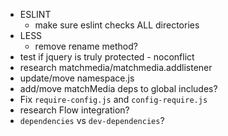 - ESLINT
    - make sure eslint checks ALL directories
- LESS
    - remove rename method?
- test if jquery is truly protected - noconflict
- research matchmedia/matchmedia.addlistener
- update/move namespace.js
- add/move matchMedia deps to global includes?
- Fix `require-config.js` and `config-require.js`
- research Flow integration?
- `dependencies` vs `dev-dependencies`?